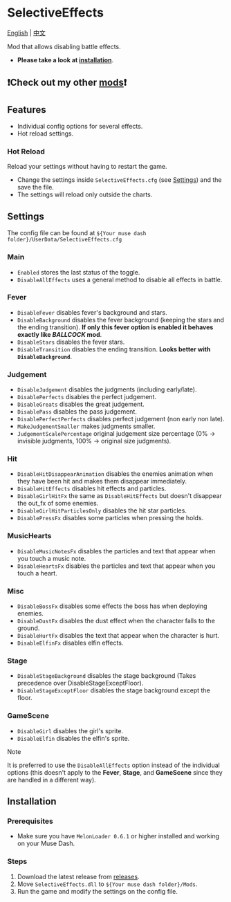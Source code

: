 # SelectiveEffects

[English](README.md) | [中文](README_zh.md)

Mod that allows disabling battle effects.

* **Please take a look at [installation](#installation)**.

## ❗Check out my other [mods](https://github.com/Asgragrt/AsgraMDMods/blob/main/README.md)❗

## Features

* Individual config options for several effects.
* Hot reload settings.

### Hot Reload

Reload your settings without having to restart the game.

* Change the settings inside `SelectiveEffects.cfg` (see [Settings](#settings)) and the save the file.
* The settings will reload only outside the charts.

## Settings

The config file can be found at `${Your muse dash folder}/UserData/SelectiveEffects.cfg`

### Main

* `Enabled` stores the last status of the toggle.
* `DisableAllEffects` uses a general method to disable all effects in battle.

### Fever

* `DisableFever` disables fever's background and stars.
* `DisableBackground` disables the fever background (keeping the stars and the ending transition). **If only this fever
  option is enabled it behaves exactly like _BALLCOCK_ mod**.
* `DisableStars` disables the fever stars.
* `DisableTransition` disables the ending transition. **Looks better with `DisableBackground`**.

### Judgement

* `DisableJudgement` disables the judgments (including early/late).
* `DisablePerfects` disables the perfect judgement.
* `DisableGreats` disables the great judgement.
* `DisablePass` disables the pass judgement.
* `DisablePerfectPerfects` disables perfect judgement (non early non late).
* `MakeJudgementSmaller` makes judgments smaller.
* `JudgementScalePercentage` original judgement size percentage (0% &rarr; invisible judgments, 100% &rarr; original
  size judgments).

### Hit

* `DisableHitDisappearAnimation` disables the enemies animation when they have been hit and makes them disappear
  immediately.
* `DisableHitEffects` disables hit effects and particles.
* `DisableGirlHitFx` the same as `DisableHitEffects` but doesn't disappear the out_fx of some enemies.
* `DisableGirlHitParticlesOnly` disables the hit star particles.
* `DisablePressFx` disables some particles when pressing the holds.

### MusicHearts

* `DisableMusicNotesFx` disables the particles and text that appear when you touch a music note.
* `DisableHeartsFx` disables the particles and text that appear when you touch a heart.

### Misc

* `DisableBossFx` disables some effects the boss has when deploying enemies.
* `DisableDustFx` disables the dust effect when the character falls to the ground.
* `DisableHurtFx` disables the text that appear when the character is hurt.
* `DisableElfinFx` disables elfin effects.

### Stage

* `DisableStageBackground` disables the stage background (Takes precedence over DisableStageExceptFloor).
* `DisableStageExceptFloor` disables the stage background except the floor.

### GameScene

* `DisableGirl` disables the girl's sprite.
* `DisableElfin` disables the elfin's sprite.

> [!NOTE]
> It is preferred to use the `DisableAllEffects` option instead of the individual options (this doesn't apply to the **Fever**, **Stage**, and **GameScene**  since they are handled in a different way).

## Installation

### Prerequisites

* Make sure you have `MelonLoader 0.6.1` or higher installed and working on your Muse Dash.

### Steps

1. Download the latest release from [releases](https://github.com/MDMods/SelectiveEffects/releases/latest).
2. Move `SelectiveEffects.dll` to `${Your muse dash folder}/Mods`.
3. Run the game and modify the settings on the config file.
